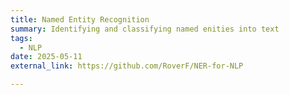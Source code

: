 ```yaml
---
title: Named Entity Recognition
summary: Identifying and classifying named enities into text
tags:
  - NLP
date: 2025-05-11
external_link: https://github.com/RoverF/NER-for-NLP

---
```

